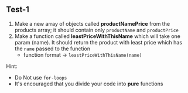 ## Test-1
 1. Make a new array of objects called **productNamePrice** from the products array; it should contain only `productName` and `productPrice`
 2. Make a function called **leastPriceWithThisName** which will take one param (name). It should return the product with least price which has the `name` passed to the function
 	- function format -> ```leastPriceWithThisName(name)```

Hint:

- Do Not use `for-loops`
- It's encouraged that you divide your code into **pure** functions
